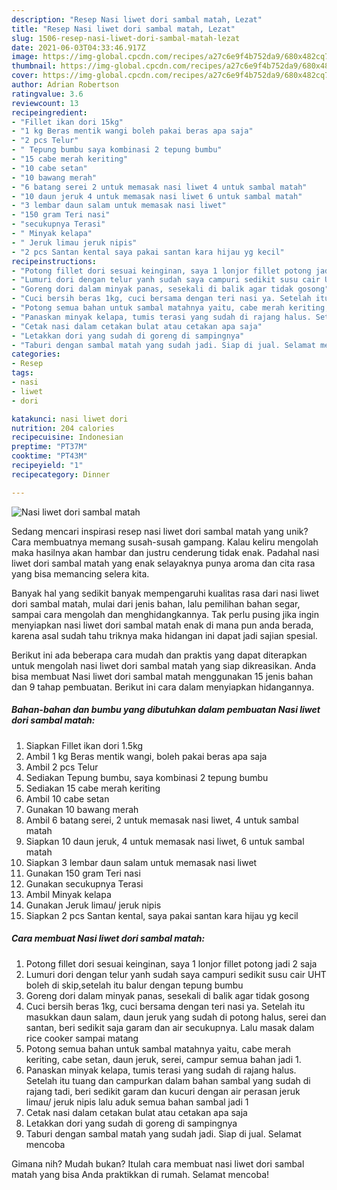 ```yaml
---
description: "Resep Nasi liwet dori sambal matah, Lezat"
title: "Resep Nasi liwet dori sambal matah, Lezat"
slug: 1506-resep-nasi-liwet-dori-sambal-matah-lezat
date: 2021-06-03T04:33:46.917Z
image: https://img-global.cpcdn.com/recipes/a27c6e9f4b752da9/680x482cq70/nasi-liwet-dori-sambal-matah-foto-resep-utama.jpg
thumbnail: https://img-global.cpcdn.com/recipes/a27c6e9f4b752da9/680x482cq70/nasi-liwet-dori-sambal-matah-foto-resep-utama.jpg
cover: https://img-global.cpcdn.com/recipes/a27c6e9f4b752da9/680x482cq70/nasi-liwet-dori-sambal-matah-foto-resep-utama.jpg
author: Adrian Robertson
ratingvalue: 3.6
reviewcount: 13
recipeingredient:
- "Fillet ikan dori 15kg"
- "1 kg Beras mentik wangi boleh pakai beras apa saja"
- "2 pcs Telur"
- " Tepung bumbu saya kombinasi 2 tepung bumbu"
- "15 cabe merah keriting"
- "10 cabe setan"
- "10 bawang merah"
- "6 batang serei 2 untuk memasak nasi liwet 4 untuk sambal matah"
- "10 daun jeruk 4 untuk memasak nasi liwet 6 untuk sambal matah"
- "3 lembar daun salam untuk memasak nasi liwet"
- "150 gram Teri nasi"
- "secukupnya Terasi"
- " Minyak kelapa"
- " Jeruk limau jeruk nipis"
- "2 pcs Santan kental saya pakai santan kara hijau yg kecil"
recipeinstructions:
- "Potong fillet dori sesuai keinginan, saya 1 lonjor fillet potong jadi 2 saja"
- "Lumuri dori dengan telur yanh sudah saya campuri sedikit susu cair UHT boleh di skip,setelah itu balur dengan tepung bumbu"
- "Goreng dori dalam minyak panas, sesekali di balik agar tidak gosong"
- "Cuci bersih beras 1kg, cuci bersama dengan teri nasi ya. Setelah itu masukkan daun salam, daun jeruk yang sudah di potong halus, serei dan santan, beri sedikit saja garam dan air secukupnya. Lalu masak dalam rice cooker sampai matang"
- "Potong semua bahan untuk sambal matahnya yaitu, cabe merah keriting, cabe setan, daun jeruk, serei, campur semua bahan jadi 1."
- "Panaskan minyak kelapa, tumis terasi yang sudah di rajang halus. Setelah itu tuang dan campurkan dalam bahan sambal yang sudah di rajang tadi, beri sedikit garam dan kucuri dengan air perasan jeruk limau/ jeruk nipis lalu aduk semua bahan sambal jadi 1"
- "Cetak nasi dalam cetakan bulat atau cetakan apa saja"
- "Letakkan dori yang sudah di goreng di sampingnya"
- "Taburi dengan sambal matah yang sudah jadi. Siap di jual. Selamat mencoba"
categories:
- Resep
tags:
- nasi
- liwet
- dori

katakunci: nasi liwet dori 
nutrition: 204 calories
recipecuisine: Indonesian
preptime: "PT37M"
cooktime: "PT43M"
recipeyield: "1"
recipecategory: Dinner

---
```



![Nasi liwet dori sambal matah](https://img-global.cpcdn.com/recipes/a27c6e9f4b752da9/680x482cq70/nasi-liwet-dori-sambal-matah-foto-resep-utama.jpg)

Sedang mencari inspirasi resep nasi liwet dori sambal matah yang unik? Cara membuatnya memang susah-susah gampang. Kalau keliru mengolah maka hasilnya akan hambar dan justru cenderung tidak enak. Padahal nasi liwet dori sambal matah yang enak selayaknya punya aroma dan cita rasa yang bisa memancing selera kita.

Banyak hal yang sedikit banyak mempengaruhi kualitas rasa dari nasi liwet dori sambal matah, mulai dari jenis bahan, lalu pemilihan bahan segar, sampai cara mengolah dan menghidangkannya. Tak perlu pusing jika ingin menyiapkan nasi liwet dori sambal matah enak di mana pun anda berada, karena asal sudah tahu triknya maka hidangan ini dapat jadi sajian spesial.




Berikut ini ada beberapa cara mudah dan praktis yang dapat diterapkan untuk mengolah nasi liwet dori sambal matah yang siap dikreasikan. Anda bisa membuat Nasi liwet dori sambal matah menggunakan 15 jenis bahan dan 9 tahap pembuatan. Berikut ini cara dalam menyiapkan hidangannya.

<!--inarticleads1-->

##### Bahan-bahan dan bumbu yang dibutuhkan dalam pembuatan Nasi liwet dori sambal matah:

1. Siapkan Fillet ikan dori 1.5kg
1. Ambil 1 kg Beras mentik wangi, boleh pakai beras apa saja
1. Ambil 2 pcs Telur
1. Sediakan  Tepung bumbu, saya kombinasi 2 tepung bumbu
1. Sediakan 15 cabe merah keriting
1. Ambil 10 cabe setan
1. Gunakan 10 bawang merah
1. Ambil 6 batang serei, 2 untuk memasak nasi liwet, 4 untuk sambal matah
1. Siapkan 10 daun jeruk, 4 untuk memasak nasi liwet, 6 untuk sambal matah
1. Siapkan 3 lembar daun salam untuk memasak nasi liwet
1. Gunakan 150 gram Teri nasi
1. Gunakan secukupnya Terasi
1. Ambil  Minyak kelapa
1. Gunakan  Jeruk limau/ jeruk nipis
1. Siapkan 2 pcs Santan kental, saya pakai santan kara hijau yg kecil




<!--inarticleads2-->

##### Cara membuat Nasi liwet dori sambal matah:

1. Potong fillet dori sesuai keinginan, saya 1 lonjor fillet potong jadi 2 saja
1. Lumuri dori dengan telur yanh sudah saya campuri sedikit susu cair UHT boleh di skip,setelah itu balur dengan tepung bumbu
1. Goreng dori dalam minyak panas, sesekali di balik agar tidak gosong
1. Cuci bersih beras 1kg, cuci bersama dengan teri nasi ya. Setelah itu masukkan daun salam, daun jeruk yang sudah di potong halus, serei dan santan, beri sedikit saja garam dan air secukupnya. Lalu masak dalam rice cooker sampai matang
1. Potong semua bahan untuk sambal matahnya yaitu, cabe merah keriting, cabe setan, daun jeruk, serei, campur semua bahan jadi 1.
1. Panaskan minyak kelapa, tumis terasi yang sudah di rajang halus. Setelah itu tuang dan campurkan dalam bahan sambal yang sudah di rajang tadi, beri sedikit garam dan kucuri dengan air perasan jeruk limau/ jeruk nipis lalu aduk semua bahan sambal jadi 1
1. Cetak nasi dalam cetakan bulat atau cetakan apa saja
1. Letakkan dori yang sudah di goreng di sampingnya
1. Taburi dengan sambal matah yang sudah jadi. Siap di jual. Selamat mencoba




Gimana nih? Mudah bukan? Itulah cara membuat nasi liwet dori sambal matah yang bisa Anda praktikkan di rumah. Selamat mencoba!
